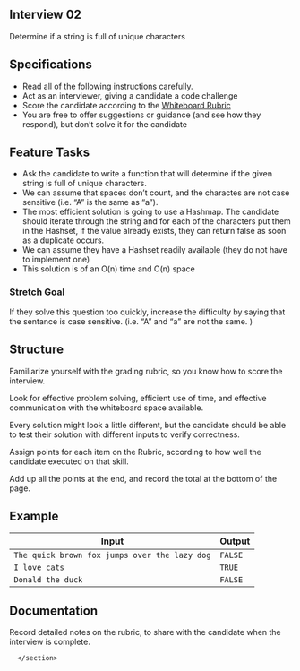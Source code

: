 <section style="height: auto;">
        <h1 id="interview-02">Interview 02</h1>

<p>Determine if a string is full of unique characters</p>

<h2 id="specifications">Specifications</h2>

<ul>
  <li>Read all of the following instructions carefully.</li>
  <li>Act as an interviewer, giving a candidate a code challenge</li>
  <li>Score the candidate according to the <a href="https://docs.google.com/spreadsheets/d/1scthkmARfzAFZrSYAp6LA2coOaoWUWbSzMbtIU4jcHw" target="_blank">Whiteboard Rubric</a></li>
  <li>You are free to offer suggestions or guidance (and see how they respond),  but don’t solve it for the candidate</li>
</ul>

<h2 id="feature-tasks">Feature Tasks</h2>
<ul>
  <li>Ask the candidate to write a function that will determine if the given string is full of unique characters.</li>
  <li>We can assume that spaces don’t count, and the charactes are not case sensitive (i.e. “A” is the same as “a”).</li>
  <li>The most efficient solution is going to use a Hashmap. The candidate should iterate through the string
and for each of the characters put them in the Hashset, if the value already exists, they can return false as soon as
a duplicate occurs.</li>
  <li>We can assume they have a Hashset readily available (they do not have to implement one)</li>
  <li>This solution is of an O(n) time and O(n) space</li>
</ul>

<h3 id="stretch-goal">Stretch Goal</h3>
<p>If they solve this question too quickly, increase the difficulty by saying that the sentance is case sensitive.
(i.e. “A” and “a” are not the same. )</p>

<h2 id="structure">Structure</h2>

<p>Familiarize yourself with the grading rubric, so you know how to score the interview.</p>

<p>Look for effective problem solving, efficient use of time, and effective communication with the whiteboard space available.</p>

<p>Every solution might look a little different, but the candidate should be able to test their solution with different inputs to verify correctness.</p>

<p>Assign points for each item on the Rubric, according to how well the candidate executed on that skill.</p>

<p>Add up all the points at the end, and record the total at the bottom of the page.</p>

<h2 id="example">Example</h2>

<table>
  <thead>
    <tr>
      <th>Input</th>
      <th>Output</th>
    </tr>
  </thead>
  <tbody>
    <tr>
      <td><code class="language-plaintext highlighter-rouge">The quick brown fox jumps over the lazy dog</code></td>
      <td><code class="language-plaintext highlighter-rouge">FALSE</code></td>
    </tr>
    <tr>
      <td><code class="language-plaintext highlighter-rouge">I love cats</code></td>
      <td><code class="language-plaintext highlighter-rouge">TRUE</code></td>
    </tr>
    <tr>
      <td><code class="language-plaintext highlighter-rouge">Donald the duck</code></td>
      <td><code class="language-plaintext highlighter-rouge">FALSE</code></td>
    </tr>
  </tbody>
</table>

<h2 id="documentation">Documentation</h2>

<p>Record detailed notes on the rubric, to share with the candidate when the interview is complete.</p>


      </section>